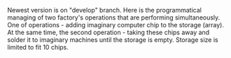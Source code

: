 Newest version is on "develop" branch.
Here is the programmatical managing of two factory's operations that are performing simultaneously. One of operations - adding imaginary computer chip to the storage (array). At the same time, the second operation - taking these chips away and solder it to imaginary machines until the storage is empty. Storage size is limited to fit 10 chips.
